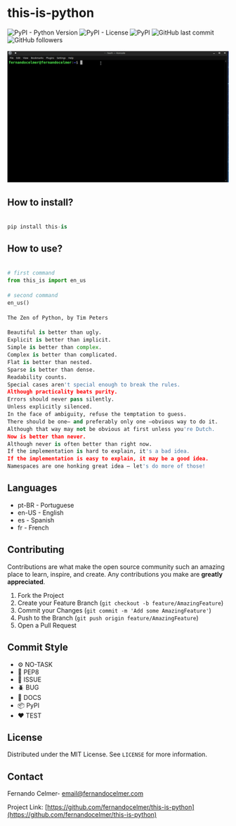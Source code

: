 # this-is-python

![PyPI - Python Version](https://img.shields.io/pypi/pyversions/this-is)
![PyPI - License](https://img.shields.io/pypi/l/this-is)
![PyPI](https://img.shields.io/pypi/v/this-is)
![GitHub last commit](https://img.shields.io/github/last-commit/FernandoCelmer/this-is-python) ![GitHub followers](https://img.shields.io/github/followers/FernandoCelmer?label=Fernando%20Celmer&style=social)
<br>
<br>
<img src="https://raw.githubusercontent.com/FernandoCelmer/this-is-python/master/docs/install.gif">

## How to install?
```python

pip install this-is

```

## How to use?

```python

# first command
from this_is import en_us

# second command
en_us()

The Zen of Python, by Tim Peters

Beautiful is better than ugly.
Explicit is better than implicit.
Simple is better than complex.
Complex is better than complicated.
Flat is better than nested.
Sparse is better than dense.
Readability counts.
Special cases aren't special enough to break the rules.
Although practicality beats purity.
Errors should never pass silently.
Unless explicitly silenced.
In the face of ambiguity, refuse the temptation to guess.
There should be one– and preferably only one –obvious way to do it.
Although that way may not be obvious at first unless you're Dutch.
Now is better than never.
Although never is often better than right now.
If the implementation is hard to explain, it's a bad idea.
If the implementation is easy to explain, it may be a good idea.
Namespaces are one honking great idea – let's do more of those!
```
## Languages
- pt-BR - Portuguese
- en-US - English
- es - Spanish
- fr - French

<!-- CONTRIBUTING -->
## Contributing

Contributions are what make the open source community such an amazing place to learn, inspire, and create. Any contributions you make are **greatly appreciated**.

1. Fork the Project
2. Create your Feature Branch (`git checkout -b feature/AmazingFeature`)
3. Commit your Changes (`git commit -m 'Add some AmazingFeature'`)
4. Push to the Branch (`git push origin feature/AmazingFeature`)
5. Open a Pull Request

## Commit Style
- ⚙️ NO-TASK
- 📝 PEP8
- 📌 ISSUE
- 🪲 BUG
- 📘 DOCS
- 📦 PyPI
- ❤️️ TEST

<!-- LICENSE -->
## License

Distributed under the MIT License. See `LICENSE` for more information.

<!-- CONTACT -->
## Contact

Fernando Celmer- email@fernandocelmer.com

Project Link: [https://github.com/fernandocelmer/this-is-python](https://github.com/fernandocelmer/this-is-python)
